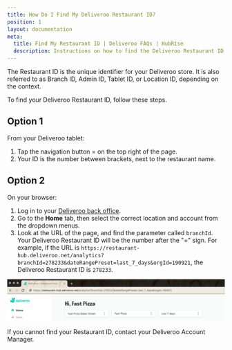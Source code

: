 ```yaml
---
title: How Do I Find My Deliveroo Restaurant ID?
position: 1
layout: documentation
meta:
  title: Find My Restaurant ID | Deliveroo FAQs | HubRise
  description: Instructions on how to find the Deliveroo Restaurant ID for your restaurant to start receiving orders on HubRise.
---
```


The Restaurant ID is the unique identifier for your Deliveroo store. It is also referred to as Branch ID, Admin ID, Tablet ID, or Location ID, depending on the context.

To find your Deliveroo Restaurant ID, follow these steps.

## Option 1

From your Deliveroo tablet:

1. Tap the navigation button = on the top right of the page.
1. Your ID is the number between brackets, next to the restaurant name.

## Option 2

On your browser:

1. Log in to your [Deliveroo back office](https://restaurant-hub.deliveroo.net/).
1. Go to the **Home** tab, then select the correct location and account from the dropdown menus.
1. Look at the URL of the page, and find the parameter called `branchId`. Your Deliveroo Restaurant ID will be the number after the "=" sign. For example, if the URL is `https://restaurant-hub.deliveroo.net/analytics?branchId=278233&dateRangePreset=last_7_days&orgId=190921`, the Deliveroo Restaurant ID is `278233`.

![Deliveroo Restaurant ID in the URL of the back office](../../images/011-en-deliveroo-branchid.png)

If you cannot find your Restaurant ID, contact your Deliveroo Account Manager.
